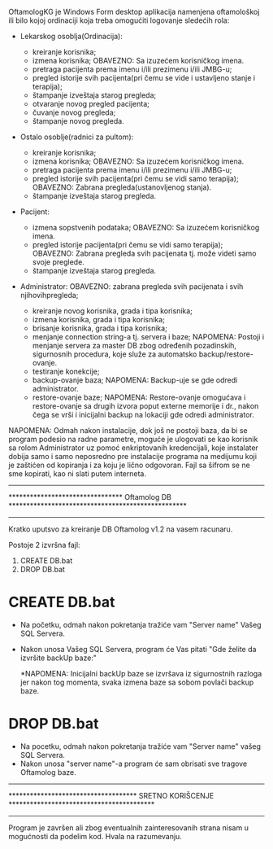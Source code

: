 OftamologKG je Windows Form desktop aplikacija namenjena oftamološkoj ili 
bilo kojoj ordinaciji koja treba omogućiti logovanje sledećih rola:

- Lekarskog osoblja(Ordinacija):
	* kreiranje korisnika;
	* izmena korisnika;
		OBAVEZNO: Sa izuzećem korisničkog imena.
	* pretraga pacijenta prema imenu i/ili prezimenu i/ili JMBG-u;
	* pregled istorije svih pacijenta(pri čemu se vide i ustavljeno stanje i terapija);
	* štampanje izveštaja starog pregleda;
	* otvaranje novog pregled pacijenta;
	* čuvanje novog pregleda;
	* štampanje novog pregleda.

- Ostalo osoblje(radnici za pultom):
	* kreiranje korisnika;
	* izmena korisnika;
		OBAVEZNO: Sa izuzećem korisničkog imena.
	* pretraga pacijenta prema imenu i/ili prezimenu i/ili JMBG-u;
	* pregled istorije svih pacijenta(pri čemu se vidi samo terapija);
		OBAVEZNO: Zabrana pregleda(ustanovljenog stanja).
	* štampanje izveštaja starog pregleda.

- Pacijent:
	* izmena sopstvenih podataka;
		OBAVEZNO: Sa izuzećem korisničkog imena.
	* pregled istorije pacijenta(pri čemu se vidi samo terapija);
		OBAVEZNO: Zabrana pregleda svih pacijenata tj. može videti samo svoje preglede.
	* štampanje izveštaja starog pregleda.

- Administrator:
	OBAVEZNO: zabrana pregleda svih pacijenata i svih njihovihpregleda;
	* kreiranje novog korisnika, grada i tipa korisnika;
	* izmena korisnika, grada i tipa korisnika;
	* brisanje korisnika, grada i tipa korisnika;
	* menjanje connection string-a tj. servera i baze;
		NAPOMENA: Postoji i menjanje servera za master DB zbog određenih pozadinskih, 
		sigurnosnih procedura, koje služe za automatsko backup/restore-ovanje.
	* testiranje konekcije;
	* backup-ovanje baza;
		NAPOMENA: Backup-uje se gde odredi administrator.
	* restore-ovanje baze;
		NAPOMENA: Restore-ovanje omogućava i restore-ovanje sa drugih izvora poput externe memorije i dr., 
		nakon čega se vrši i inicijalni backup na lokaciji gde odredi administrator.

NAPOMENA: Odmah nakon instalacije, dok još ne postoji baza, da bi se program podesio na radne parametre, 
moguće je ulogovati se kao korisnik sa rolom Administrator uz pomoć enkriptovanih kredencijali, 
koje instalater dobija samo i samo neposredno pre instalacije programa na medijumu koji je zaštićen od 
kopiranja i za koju je lično odgovoran.
Fajl sa šifrom se ne sme kopirati, kao ni slati putem interneta.

************************************************************************************************
******************************** Oftamolog DB **************************************************
************************************************************************************************

Kratko uputsvo za kreiranje DB Oftamolog v1.2 na vasem racunaru.

Postoje 2 izvršna fajl:
1. CREATE DB.bat
2. DROP DB.bat


# CREATE DB.bat
- Na početku, odmah nakon pokretanja tražiće vam "Server name" Vašeg SQL Servera.
- Nakon unosa Vašeg SQL Servera, program će Vas pitati "Gde želite da izvršite backUp baze:"

  *NAPOMENA: Inicijalni backUp baze se izvršava iz sigurnostnih razloga jer nakon tog momenta, 
  svaka izmena baze sa sobom povlači backup baze.
             
# DROP DB.bat
- Na pocetku, odmah nakon pokretanja tražiće vam "Server name" vašeg SQL Servera.
- Nakon unosa "server name"-a program će sam obrisati sve tragove Oftamolog baze.
  
************************************************************************************************
************************************ SRETNO KORIŠCENJE *****************************************
************************************************************************************************

Program je završen ali zbog eventualnih zainteresovanih strana nisam u mogućnosti da podelim kod.
Hvala na razumevanju.
